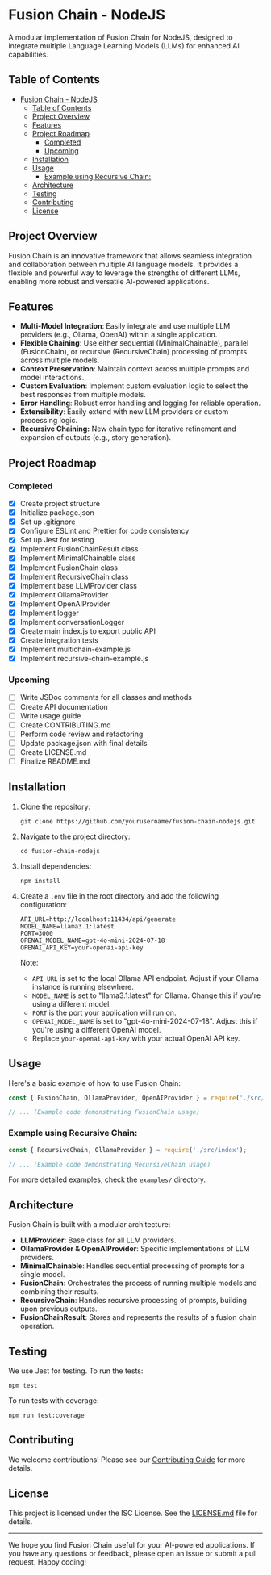 # Fusion Chain - NodeJS

A modular implementation of Fusion Chain for NodeJS, designed to integrate multiple Language Learning Models (LLMs) for enhanced AI capabilities.

## Table of Contents
- [Fusion Chain - NodeJS](#fusion-chain---nodejs)
  - [Table of Contents](#table-of-contents)
  - [Project Overview](#project-overview)
  - [Features](#features)
  - [Project Roadmap](#project-roadmap)
    - [Completed](#completed)
    - [Upcoming](#upcoming)
  - [Installation](#installation)
  - [Usage](#usage)
    - [Example using Recursive Chain:](#example-using-recursive-chain)
  - [Architecture](#architecture)
  - [Testing](#testing)
  - [Contributing](#contributing)
  - [License](#license)

## Project Overview

Fusion Chain is an innovative framework that allows seamless integration and collaboration between multiple AI language models. It provides a flexible and powerful way to leverage the strengths of different LLMs, enabling more robust and versatile AI-powered applications.

## Features

- **Multi-Model Integration**: Easily integrate and use multiple LLM providers (e.g., Ollama, OpenAI) within a single application.
- **Flexible Chaining**: Use either sequential (MinimalChainable), parallel (FusionChain), or recursive (RecursiveChain) processing of prompts across multiple models.
- **Context Preservation**: Maintain context across multiple prompts and model interactions.
- **Custom Evaluation**: Implement custom evaluation logic to select the best responses from multiple models.
- **Error Handling**: Robust error handling and logging for reliable operation.
- **Extensibility**: Easily extend with new LLM providers or custom processing logic.
- **Recursive Chaining:** New chain type for iterative refinement and expansion of outputs (e.g., story generation).

## Project Roadmap

### Completed
- [x] Create project structure
- [x] Initialize package.json
- [x] Set up .gitignore
- [x] Configure ESLint and Prettier for code consistency
- [x] Set up Jest for testing
- [x] Implement FusionChainResult class
- [x] Implement MinimalChainable class
- [x] Implement FusionChain class
- [x] Implement RecursiveChain class
- [x] Implement base LLMProvider class
- [x] Implement OllamaProvider
- [x] Implement OpenAIProvider
- [x] Implement logger
- [x] Implement conversationLogger
- [x] Create main index.js to export public API
- [x] Create integration tests
- [x] Implement multichain-example.js
- [x] Implement recursive-chain-example.js

### Upcoming
- [ ] Write JSDoc comments for all classes and methods
- [ ] Create API documentation
- [ ] Write usage guide
- [ ] Create CONTRIBUTING.md
- [ ] Perform code review and refactoring
- [ ] Update package.json with final details
- [ ] Create LICENSE.md
- [ ] Finalize README.md

## Installation

1. Clone the repository:
   ```
   git clone https://github.com/yourusername/fusion-chain-nodejs.git
   ```
2. Navigate to the project directory:
   ```
   cd fusion-chain-nodejs
   ```
3. Install dependencies:
   ```
   npm install
   ```
4. Create a `.env` file in the root directory and add the following configuration:
   ```
   API_URL=http://localhost:11434/api/generate
   MODEL_NAME=llama3.1:latest
   PORT=3000
   OPENAI_MODEL_NAME=gpt-4o-mini-2024-07-18
   OPENAI_API_KEY=your-openai-api-key
   ```

   Note: 
   - `API_URL` is set to the local Ollama API endpoint. Adjust if your Ollama instance is running elsewhere.
   - `MODEL_NAME` is set to "llama3.1:latest" for Ollama. Change this if you're using a different model.
   - `PORT` is the port your application will run on.
   - `OPENAI_MODEL_NAME` is set to "gpt-4o-mini-2024-07-18". Adjust this if you're using a different OpenAI model.
   - Replace `your-openai-api-key` with your actual OpenAI API key.

## Usage

Here's a basic example of how to use Fusion Chain:

```javascript
const { FusionChain, OllamaProvider, OpenAIProvider } = require('./src/index');

// ... (Example code demonstrating FusionChain usage)
```

### Example using Recursive Chain:

```javascript
const { RecursiveChain, OllamaProvider } = require('./src/index');

// ... (Example code demonstrating RecursiveChain usage)
```

For more detailed examples, check the `examples/` directory.

## Architecture

Fusion Chain is built with a modular architecture:

- **LLMProvider**: Base class for all LLM providers.
- **OllamaProvider & OpenAIProvider**: Specific implementations of LLM providers.
- **MinimalChainable**: Handles sequential processing of prompts for a single model.
- **FusionChain**: Orchestrates the process of running multiple models and combining their results.
- **RecursiveChain**: Handles recursive processing of prompts, building upon previous outputs.
- **FusionChainResult**: Stores and represents the results of a fusion chain operation.

## Testing

We use Jest for testing. To run the tests:

```
npm test
```

To run tests with coverage:

```
npm run test:coverage
```

## Contributing

We welcome contributions! Please see our [Contributing Guide](CONTRIBUTING.md) for more details.

## License

This project is licensed under the ISC License. See the [LICENSE.md](LICENSE.md) file for details.

---

We hope you find Fusion Chain useful for your AI-powered applications. If you have any questions or feedback, please open an issue or submit a pull request. Happy coding!